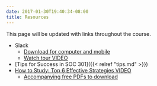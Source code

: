```yaml
---
date: 2017-01-30T19:40:34-08:00
title: Resources
---
```


This page will be updated with links throughout the course.

- Slack
  - [Download for computer and mobile](https://slack.com/downloads/)
  - [Watch tour VIDEO](https://slack.com/is)
- [Tips for Success in SOC 301]({{< relref "tips.md" >}})
- [How to Study: Top 6 Effective Strategies VIDEO](https://www.youtube.com/watch?v=CPxSzxylRCI)
    - [Accompanying free PDFs to download](http://www.learningscientists.org/posters)